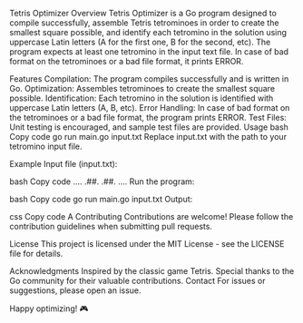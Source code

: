 Tetris Optimizer
Overview
Tetris Optimizer is a Go program designed to compile successfully, assemble Tetris tetrominoes in order to create the smallest square possible, and identify each tetromino in the solution using uppercase Latin letters (A for the first one, B for the second, etc). The program expects at least one tetromino in the input text file. In case of bad format on the tetrominoes or a bad file format, it prints ERROR.

Features
Compilation: The program compiles successfully and is written in Go.
Optimization: Assembles tetrominoes to create the smallest square possible.
Identification: Each tetromino in the solution is identified with uppercase Latin letters (A, B, etc).
Error Handling: In case of bad format on the tetrominoes or a bad file format, the program prints ERROR.
Test Files: Unit testing is encouraged, and sample test files are provided.
Usage
bash
Copy code
go run main.go input.txt
Replace input.txt with the path to your tetromino input file.

Example
Input file (input.txt):

bash
Copy code
....
.##.
.##.
....
Run the program:

bash
Copy code
go run main.go input.txt
Output:

css
Copy code
A
Contributing
Contributions are welcome! Please follow the contribution guidelines when submitting pull requests.

License
This project is licensed under the MIT License - see the LICENSE file for details.

Acknowledgments
Inspired by the classic game Tetris.
Special thanks to the Go community for their valuable contributions.
Contact
For issues or suggestions, please open an issue.

Happy optimizing! 🎮
